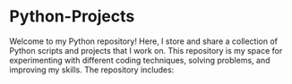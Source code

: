 # Python-Projects
Welcome to my Python repository! Here, I store and share a collection of Python scripts and projects that I work on. This repository is my space for experimenting with different coding techniques, solving problems, and improving my skills. The repository includes:
